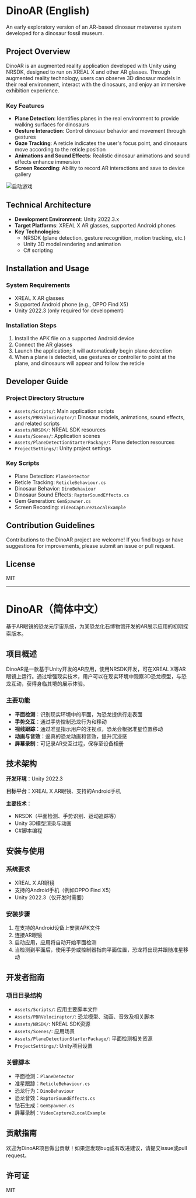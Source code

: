 # DinoAR (English)

An early exploratory version of an AR-based dinosaur metaverse system developed for a dinosaur fossil museum.

## Project Overview

DinoAR is an augmented reality application developed with Unity using NRSDK, designed to run on XREAL X and other AR glasses. Through augmented reality technology, users can observe 3D dinosaur models in their real environment, interact with the dinosaurs, and enjoy an immersive exhibition experience.

### Key Features

- **Plane Detection**: Identifies planes in the real environment to provide walking surfaces for dinosaurs
- **Gesture Interaction**: Control dinosaur behavior and movement through gestures
- **Gaze Tracking**: A reticle indicates the user's focus point, and dinosaurs move according to the reticle position
- **Animations and Sound Effects**: Realistic dinosaur animations and sound effects enhance immersion
- **Screen Recording**: Ability to record AR interactions and save to device gallery

![启动游戏](/images/启动游戏.png)

## Technical Architecture

- **Development Environment**: Unity 2022.3.x
- **Target Platforms**: XREAL X AR glasses, supported Android phones
- **Key Technologies**:
  - NRSDK (plane detection, gesture recognition, motion tracking, etc.)
  - Unity 3D model rendering and animation
  - C# scripting

## Installation and Usage

### System Requirements

- XREAL X AR glasses
- Supported Android phone (e.g., OPPO Find X5)
- Unity 2022.3 (only required for development)

### Installation Steps

1. Install the APK file on a supported Android device
2. Connect the AR glasses
3. Launch the application; it will automatically begin plane detection
4. When a plane is detected, use gestures or controller to point at the plane, and dinosaurs will appear and follow the reticle

## Developer Guide

### Project Directory Structure

- `Assets/Scripts/`: Main application scripts
- `Assets/PBRVelociraptor/`: Dinosaur models, animations, sound effects, and related scripts
- `Assets/NRSDK/`: NREAL SDK resources
- `Assets/Scenes/`: Application scenes
- `Assets/PlaneDetectionStarterPackage/`: Plane detection resources
- `ProjectSettings/`: Unity project settings

### Key Scripts

- Plane Detection: `PlaneDetector`
- Reticle Tracking: `ReticleBehaviour.cs`
- Dinosaur Behavior: `DinoBehaviour`
- Dinosaur Sound Effects: `RaptorSoundEffects.cs`
- Gem Generation: `GemSpawner.cs`
- Screen Recording: `VideoCapture2LocalExample`

## Contribution Guidelines

Contributions to the DinoAR project are welcome! If you find bugs or have suggestions for improvements, please submit an issue or pull request.

## License

MIT

---

# DinoAR（简体中文）

基于AR眼镜的恐龙元宇宙系统，为某恐龙化石博物馆开发的AR展示应用的初期探索版本。

## 项目概述

DinoAR是一款基于Unity开发的AR应用，使用NRSDK开发，可在XREAL X等AR眼镜上运行。通过增强现实技术，用户可以在现实环境中观察3D恐龙模型，与恐龙互动，获得身临其境的展示体验。

### 主要功能

- **平面检测**：识别现实环境中的平面，为恐龙提供行走表面
- **手势交互**：通过手势控制恐龙行为和移动
- **视线跟踪**：通过准星指示用户的注视点，恐龙会根据准星位置移动
- **动画与音效**：逼真的恐龙动画和音效，提升沉浸感
- **屏幕录制**：可记录AR交互过程，保存至设备相册

## 技术架构

**开发环境**：Unity 2022.3

**目标平台**：XREAL X AR眼镜、支持的Android手机

**主要技术**：

- NRSDK（平面检测、手势识别、运动追踪等）
- Unity 3D模型渲染与动画
- C#脚本编程

## 安装与使用

### 系统要求

- XREAL X AR眼镜
- 支持的Android手机（例如OPPO Find X5）
- Unity 2022.3（仅开发时需要）

### 安装步骤

1. 在支持的Android设备上安装APK文件
2. 连接AR眼镜
3. 启动应用，应用将自动开始平面检测
4. 当检测到平面后，使用手势或控制器指向平面位置，恐龙将出现并跟随准星移动

## 开发者指南

### 项目目录结构

- `Assets/Scripts/`: 应用主要脚本文件
- `Assets/PBRVelociraptor/`: 恐龙模型、动画、音效及相关脚本
- `Assets/NRSDK/`: NREAL SDK资源
- `Assets/Scenes/`: 应用场景
- `Assets/PlaneDetectionStarterPackage/`: 平面检测相关资源
- `ProjectSettings/`: Unity项目设置

### 关键脚本

- 平面检测：`PlaneDetector`
- 准星跟踪：`ReticleBehaviour.cs`
- 恐龙行为：`DinoBehaviour`
- 恐龙音效：`RaptorSoundEffects.cs`
- 钻石生成：`GemSpawner.cs`
- 屏幕录制：`VideoCapture2LocalExample`

## 贡献指南

欢迎为DinoAR项目做出贡献！如果您发现bug或有改进建议，请提交issue或pull request。

## 许可证

MIT
